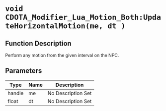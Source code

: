 # `void CDOTA_Modifier_Lua_Motion_Both:UpdateHorizontalMotion(me, dt )`
## Function Description
Perform any motion from the given interval on the NPC.
## Parameters
Type|Name|Description
--|--|--
handle|me|No Description Set
float|dt|No Description Set
